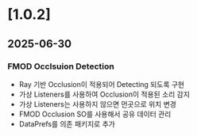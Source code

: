 # [1.0.2]
## 2025-06-30

### FMOD Occlsuion Detection 

- Ray 기반 Occlusion이 적용되어 Detecting 되도록 구현
- 가상 Listeners를 사용하여 Occlusion이 적용된 소리 감지
- 가상 Listeners는 사용하지 않으면 먼곳으로 위치 변경
- FMOD Occlusion SO를 사용해서 공유 데이터 관리
- DataPrefs를 의존 패키지로 추가